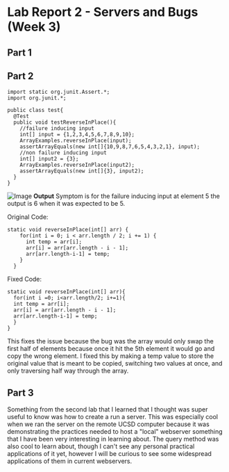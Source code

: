 # Lab Report 2 - Servers and Bugs (Week 3)

## Part 1

## Part 2
```
import static org.junit.Assert.*;
import org.junit.*;

public class test{
  @Test
  public void testReverseInPlace(){
    //failure inducing input
    int[] input = {1,2,3,4,5,6,7,8,9,10};
    ArrayExamples.reverseInPlace(input);
    assertArrayEquals(new int[]{10,9,8,7,6,5,4,3,2,1}, input);
    //non failure inducing input
    int[] input2 = {3};
    ArrayExamples.reverseInPlace(input2);
    assertArrayEquals(new int[]{3}, input2);
  }
}

```

![Image](https://jorryns.github.io/cse15l-lab-reports/week2output.jpg)
**Output**
Symptom is for the failure inducing input at element 5 the output is 6 when it was expected to be 5. 

Original Code:
```
static void reverseInPlace(int[] arr) {
    for(int i = 0; i < arr.length / 2; i += 1) {
      int temp = arr[i];
      arr[i] = arr[arr.length - i - 1];
      arr[arr.length-i-1] = temp;
    }
  }
```
Fixed Code:
```
static void reverseInPlace(int[] arr){
  for(int i =0; i<arr.length/2; i+=1){
  int temp = arr[i];
  arr[i] = arr[arr.length - i - 1];
  arr[arr.length-i-1] = temp;
  }
}
```

This fixes the issue because the bug was the array would only swap the first half of elements because once it hit the 5th element it would go and copy the wrong element. I fixed this by making a temp value to store the original value that is meant to be copied, switching two values at once, and only traversing half way through the array.


## Part 3

Something from the second lab that I learned that I thought was super useful to know was how to create a run a server. This was especially cool when we ran the server on the remote UCSD computer because it was demonstrating the practices needed to host a "local" webserver something that I have been very interesting in learning about. The query method was also cool to learn about, though I can't see any personal practical applications of it yet, however I will be curious to see some widespread applications of them in current webservers.
